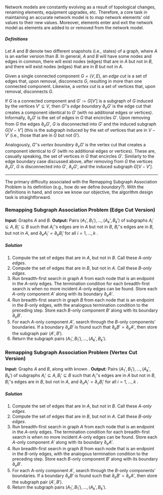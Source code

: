 Network models are constantly evolving as a result of topological changes, renaming elements, equipment upgrades, etc. Therefore, a core task in maintaining an accurate network model is to *map* network elements' old values to their new values. Moreover, elements enter and exit the network model as elements are added to or removed from the network model.
##### Definitions
Let $A$ and $B$ denote two different snapshots (i.e., states) of a graph, where $A$ is an earlier version than $B$. In general, $A$ and $B$ will have some nodes and edges in common, there will exist nodes (edges) that are in $A$ but not in $B$, and there will exist nodes (edges) that are in $B$ but not in $A$. 

Given a single connected component $G = (V, E)$, an *edge cut* is a set of edges that, upon removal, disconnects $G$, resulting in more than one connected component. Likewise, a *vertex cut* is a set of vertices that, upon removal, disconnects $G$.

If $G$ is a connected component and $G' := G[V']$ is a subgraph of $G$ induced by the vertices $V' \subseteq V$, then $G'$'s *edge boundary* $\partial_e G'$ is the edge cut that creates a component identical to $G'$ (with no additional edges or vertices). Informally, $\partial_e G'$ is the set of edges in $G$ that encircles $G'$. Upon removing from $G$ the edges $\partial_e G'$, $G$ is disconnected into $G'$ and the induced subgraph $G[V - V']$ (this is the subgraph induced by the set of vertices that are in $V - V'$ (i.e., those that are in $G$ but not $G'$).

Analogously, $G'$'s *vertex boundary* $\partial_v G'$ is the vertex cut that creates a component identical to $G'$ (with no additional edges or vertices). These are, casually speaking, the set of vertices in $G$ that encircles $G'$. Similarly to the edge boundary case discussed above, after removing from $G$ the vertices $\partial_v G'$, $G$ is disconnected into $G'$, $\partial_v G'$, and the induced subgraph $G[V - V']$.

---
The primary difficulty associated with the Remapping Subgraph Association Problem is its definition (e.g., how do we define *boundary*?). With the definitions in hand, and once we know our objective, the algorithm design task is straightforward.
### Remapping Subgraph Association Problem (Edge Cut Version) 
**Input:** Graphs $A$ and $B$.
**Output:** Pairs $(A_1', B_1'), \dots, (A_k', B_k')$ of subgraphs $A_i' \subseteq A, B_i' \subseteq B$ such that $A_i'$'s edges are in $A$ but not in $B$, $B_i'$'s edges are in $B$, but not in $A$, and $\partial_e A_i' = \partial_e B_i'$ for all $i=1, \dots, k$ .
##### Solution
1. Compute the set of edges that are in $A$, but not in $B$. Call these *$A$-only edges*.
2. Compute the set of edges that are in $B$, but not in $A$. Call these *$B$-only edges*.
3. Run breadth-first search in graph $A$ from each node that is an endpoint in the $A$-only edges. The termination condition for each breadth-first search is when no more incident $A$-only edges can be found. Store each $A$-only component $A'$ along with its boundary $\partial_e A'$.
5. Run breadth-first search in graph $B$ from each node that is an endpoint in the $B$-only edges, with the analogous termination condition to the preceding step. Store each $B$-only component $B'$ along with its boundary $\partial_e B'$.
6. For each $A$-only component $A'$, search through the $B$-only components' boundaries. If a boundary $\partial_e B'$ is found such that $\partial_e B' = \partial_e A'$, then store the subgraph pair $(A', B')$.
7. Return the subgraph pairs $(A_1', B_1'), \dots, (A_k', B_k')$.
### Remapping Subgraph Association Problem (Vertex Cut Version)
**Input:** Graphs $A$ and $B$, along with known .
**Output:** Pairs $(A_1', B_1'), \dots, (A_k', B_k')$ of subgraphs $A_i' \subseteq A, B_i' \subseteq B$ such that $A_i'$'s edges are in $A$ but not in $B$, $B_i'$'s edges are in $B$, but not in $A$, and $\partial_v A_i' = \partial_v B_i'$ for all $i=1, \dots, k$ .
##### Solution
1. Compute the set of edges that are in $A$, but not in $B$. Call these *$A$-only edges*.
2. Compute the set of edges that are in $B$, but not in $A$. Call these *$B$-only edges*.
3. Run breadth-first search in graph $A$ from each node that is an endpoint in the $A$-only edges. The termination condition for each breadth-first search is when no more incident $A$-only edges can be found. Store each $A$-only component $A'$ along with its boundary $\partial_e A'$.
5. Run breadth-first search in graph $B$ from each node that is an endpoint in the $B$-only edges, with the analogous termination condition to the preceding step. Store each $B$-only component $B'$ along with its boundary $\partial_e B'$.
6. For each $A$-only component $A'$, search through the $B$-only components' boundaries. If a boundary $\partial_e B'$ is found such that $\partial_e B' = \partial_e A'$, then store the subgraph pair $(A', B')$.
7. Return the subgraph pairs $(A_1', B_1'), \dots, (A_k', B_k')$.
